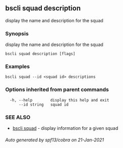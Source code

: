 ## bscli squad description

display the name and description for the squad

### Synopsis

display the name and description for the squad
	

```
bscli squad description [flags]
```

### Examples

```
bscli squad --id <squad id> descriptions
```

### Options inherited from parent commands

```
  -h, --help        display this help and exit
      --id string   squad id
```

### SEE ALSO

* [bscli squad](bscli_squad.md)	 - display information for a given squad

###### Auto generated by spf13/cobra on 21-Jan-2021
